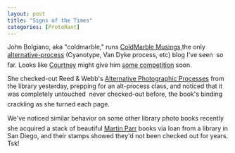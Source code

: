 ```yaml
---
layout: post
title: "Signs of the Times"
categories: [ProtoRant]
---
```

John Bolgiano, aka "coldmarble," runs <a title="ColdMarble Musings" href="http://www.dgbn.com/coldmarble/musings.html">ColdMarble Musings,</a>the only <a href="http://www.alternativephotography.com/" target="linkframe">alternative-process</a> (Cyanotype, Van Dyke process, etc) blog I've seen &#151; so far. Looks like <a href="http://www.geekychick.net/" target="linkframe">Courtney</a> might give him <a href="http://www.newdags.com/" target="linkframe">some competition</a> soon.

She checked-out Reed & Webb's <a href="http://www.bhphotovideo.com/product/216028/SAAPP/REG/1052" target="link frame">Alternative Photographic Processes</a> from the library yesterday, prepping for an alt-process class, and noticed that it was completely untouched &#151; never checked-out before, the book's binding crackling as she turned each page.

We've noticed similar behavior on some other library photo books recently &#151; she acquired a stack of beautiful <a href="http://www.martinparr.com" target="linkframe">Martin Parr</a> books via loan from a library in San Diego, and their stamps showed they'd not been checked out for years. Tsk!


